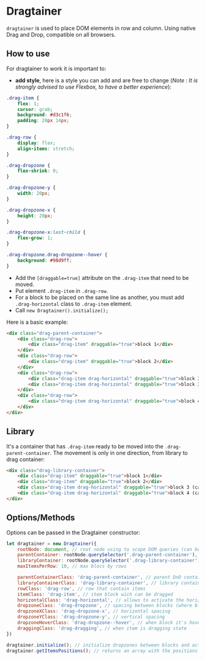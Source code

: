 # Dragtainer

`dragtainer` is used to place DOM elements in row and column. Using native Drag and Drop, compatible on all browsers.

## How to use
For dragtainer to work it is important to: 
- **add style**, here is a style you can add and are free to change (_Note : It is strongly advised to use Flexbox, to have a better experience_):

```css
.drag-item {
    flex: 1;
    cursor: grab;
    background: #d3c1f6;
    padding: 20px 14px;
}

.drag-row {
    display: flex;
    align-items: stretch;
}

.drag-dropzone {
    flex-shrink: 0;
}

.drag-dropzone-y {
    width: 20px;
}

.drag-dropzone-x {
    height: 20px;
}

.drag-dropzone-x:last-child {
    flex-grow: 1;
}

.drag-dropzone.drag-dropzone--hover {
    background: #98d9ff;
}
```

- Add the `[draggable=true]` attribute on the `.drag-item` that need to be moved.
- Put element `.drag-item` in `.drag-row`.
- For a block to be placed on the same line as another, you must add `.drag-horizontal` class to `.drag-item` element.
- Call `new Dragtainer().initialize();`

Here is a basic example:

```html
<div class="drag-parent-container">
    <div class="drag-row">
        <div class="drag-item" draggable="true">block 1</div>
    </div>
    <div class="drag-row">
        <div class="drag-item" draggable="true">block 2</div>
    </div>
    <div class="drag-row">
        <div class="drag-item drag-horizontal" draggable="true">block 3.1 (can be horizontally)</div>
        <div class="drag-item drag-horizontal" draggable="true">block 3.2 (can be horizontally)</div>
    </div>
    <div class="drag-row">
        <div class="drag-item drag-horizontal" draggable="true">block 4 (can be horizontally)</div>
    </div>
</div>
```

## Library
It's a container that has `.drag-item` ready to be moved into the `.drag-parent-container`. The movement is only in one direction, from library to drag container:

```html
<div class="drag-library-container">
    <div class="drag-item" draggable="true">block 1</div>
    <div class="drag-item" draggable="true">block 2</div>
    <div class="drag-item drag-horizontal" draggable="true">block 3 (can be horizontally)</div>
    <div class="drag-item drag-horizontal" draggable="true">block 4 (can be horizontally)</div>
</div>
```

## Options/Methods
Options can be passed in the Dragtainer constructor:

```js
let dragtainer = new Dragtainer({
    rootNode: document, // root node using to scope DOM queries (can be modal, div container...)
    parentContainer: rootNode.querySelector('.drag-parent-container'), // the parent container for the DnD
    libraryContainer: rootNode.querySelector('.drag-library-container'), // the library container that contain items which can be dragged into the container
    maxItemsPerRow: 10, // max blocs by rows

    parentContainerClass: 'drag-parent-container', // parent DnD container
    libraryContainerClass: 'drag-library-container', // library container
    rowClass: 'drag-row', // row that contain items
    itemClass: 'drag-item', // item block wich can be dragged
    horizontalClass: 'drag-horizontal', // allows to activate the horizontal drag (several blocks on the same row)
    dropzoneClass: 'drag-dropzone', // spacing between blocks (where blocks can be dropped)
    dropzoneXClass: 'drag-dropzone-x', // horizontal spacing
    dropzoneYClass: 'drag-dropzone-y', // vertical spacing
    dropzoneHoverClass: 'drag-dropzone--hover', // when block it's hover dropzone
    draggingClass: 'drag-dragging', // when item is dragging state
})

dragtainer.initialize(); // initialize dropzones between blocks and activate DnD behaviors
dragtainer.getItemsPositions(); // returns an array with the positions (row, col and the HTML element)
```